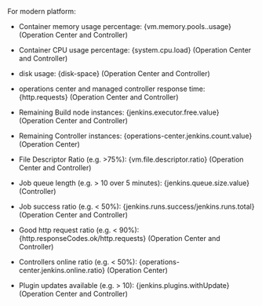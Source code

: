 For modern platform:

- Container memory usage percentage: {vm.memory.pools..usage} (Operation Center and Controller)

- Container CPU usage percentage: {system.cpu.load} (Operation Center and Controller)

- disk usage: {disk-space} (Operation Center and Controller)

- operations center and managed controller response time: {http.requests} (Operation Center and Controller)

- Remaining Build node instances: {jenkins.executor.free.value} (Operation Center and Controller)

- Remaining Controller instances: {operations-center.jenkins.count.value}  (Operation Center)

- File Descriptor Ratio (e.g. >75%): {vm.file.descriptor.ratio} (Operation Center and Controller)

- Job queue length (e.g. > 10 over 5 minutes): {jenkins.queue.size.value} (Controller)

- Job success ratio (e.g. < 50%): {jenkins.runs.success/jenkins.runs.total} (Operation Center and Controller)

- Good http request ratio (e.g. < 90%): {http.responseCodes.ok/http.requests} (Operation Center and Controller)

- Controllers online ratio (e.g. < 50%): {operations-center.jenkins.online.ratio} (Operation Center)

- Plugin updates available (e.g. > 10): {jenkins.plugins.withUpdate} (Operation Center and Controller)
